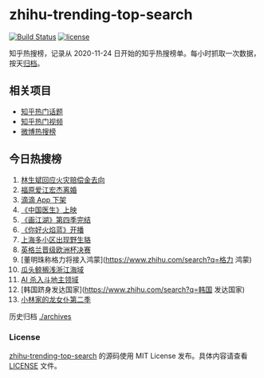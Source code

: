 # zhihu-trending-top-search

[![Build Status](https://github.com/justjavac/zhihu-trending-top-search/workflows/ci/badge.svg?branch=main)](https://github.com/justjavac/zhihu-trending-top-search/actions)
[![license](https://img.shields.io/github/license/justjavac/zhihu-trending-top-search)](https://github.com/justjavac/zhihu-trending-top-search/blob/main/LICENSE)

知乎热搜榜，记录从 2020-11-24 日开始的知乎热搜榜单。每小时抓取一次数据，按天[归档](./archives)。

## 相关项目

- [知乎热门话题](https://github.com/justjavac/zhihu-trending-hot-questions)
- [知乎热门视频](https://github.com/justjavac/zhihu-trending-hot-video)
- [微博热搜榜](https://github.com/justjavac/weibo-trending-hot-search)

## 今日热搜榜

<!-- BEGIN -->
<!-- 最后更新时间 Fri Jul 09 2021 13:04:54 GMT+0800 (China Standard Time) -->

1. [林生斌回应火灾赔偿金去向](https://www.zhihu.com/search?q=林生斌)
2. [福原爱江宏杰离婚](https://www.zhihu.com/search?q=福原爱)
3. [滴滴 App 下架](https://www.zhihu.com/search?q=滴滴下架)
4. [《中国医生》上映](https://www.zhihu.com/search?q=中国医生)
5. [《画江湖》第四季完结](https://www.zhihu.com/search?q=画江湖之不良人)
6. [《你好火焰蓝》开播](https://www.zhihu.com/search?q=你好火焰蓝)
7. [上海多小区出现野生貉](https://www.zhihu.com/search?q=野生貉)
8. [英格兰晋级欧洲杯决赛](https://www.zhihu.com/search?q=英格兰队)
9. [董明珠称格力将接入鸿蒙](https://www.zhihu.com/search?q=格力 鸿蒙)
10. [瓜头鲸搁浅浙江海域](https://www.zhihu.com/search?q=瓜头鲸搁浅)
11. [AI 杀入斗地主领域](https://www.zhihu.com/search?q=AI斗地主)
12. [韩国跻身发达国家](https://www.zhihu.com/search?q=韩国 发达国家)
13. [小林家的龙女仆第二季](https://www.zhihu.com/search?q=小林家的龙女仆)

<!-- END -->

历史归档 [./archives](./archives)

### License

[zhihu-trending-top-search](https://github.com/justjavac/zhihu-trending-top-search)
的源码使用 MIT License 发布。具体内容请查看 [LICENSE](./LICENSE) 文件。
